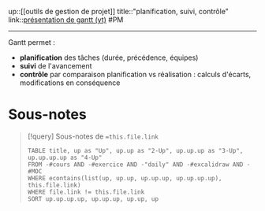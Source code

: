up::[[outils de gestion de projet]]
title::"planification, suivi, contrôle"
link::[présentation de gantt (yt)](https://www.youtube.com/watch?v=TAndnWJd1Lo)
#PM

----


Gantt permet : 
 - **planification** des tâches (durée, précédence, équipes)
 - **suivi** de l'avancement
 - **contrôle** par comparaison planification vs réalisation : calculs d'écarts, modifications en conséquence

# Sous-notes
> [!query] Sous-notes de `=this.file.link`
> ```dataview
> TABLE title, up as "Up", up.up as "2-Up", up.up.up as "3-Up", up.up.up.up as "4-Up"
> FROM -#cours AND -#exercice AND -"daily" AND -#excalidraw AND -#MOC
> WHERE econtains(list(up, up.up, up.up.up, up.up.up.up), this.file.link)
> WHERE file.link != this.file.link
> SORT up.up.up.up, up.up.up, up.up, up
> ```

